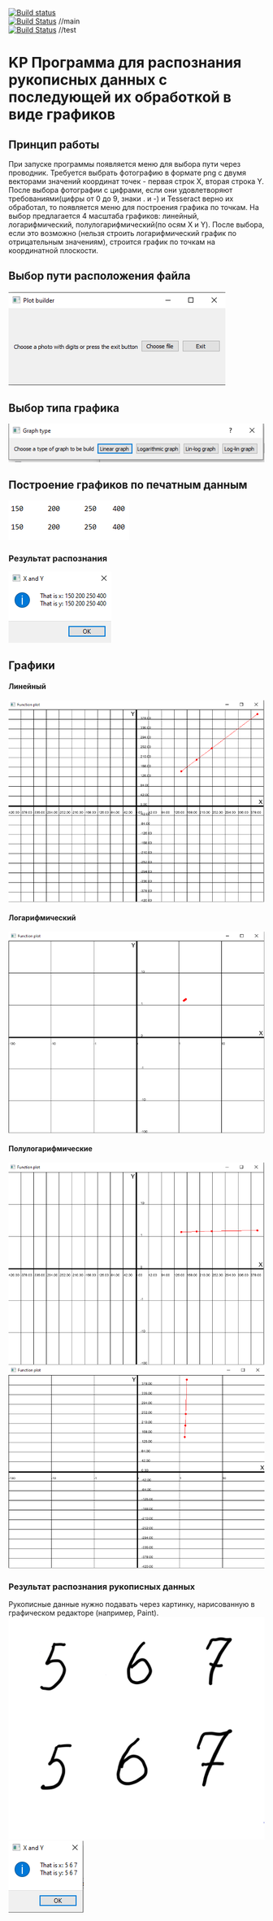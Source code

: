 [![Build status](https://ci.appveyor.com/api/projects/status/yjincxvqefv49p74?svg=true)](https://ci.appveyor.com/project/AntonGrigorev/kp)  
[![Build Status](https://travis-ci.com/AntonGrigorev/KP.svg?branch=main)](https://travis-ci.com/AntonGrigorev/KP) //main  
[![Build Status](https://travis-ci.com/AntonGrigorev/KP.svg?branch=test)](https://travis-ci.com/AntonGrigorev/KP) //test  
# KP Программа для распознания рукописных данных с последующей их обработкой в виде графиков 
##  Принцип работы ## 
При запуске программы появляется меню для выбора пути через проводник. Требуется выбрать фотографию в формате png с двумя векторами значений координат точек - первая строк X, вторая строка Y. После выбора фотографии с цифрами, если они удовлетворяют требованиями(цифры от 0 до 9, знаки . и -) и Tesseract верно их обработал, то появляется меню для построения графика по точкам. На выбор предлагается 4 масштаба графиков: линейный, логарифмический, полулогарифмический(по осям X и Y). После выбора, если это возможно (нельзя строить логарифмический график по отрицательным значениям), строится график по точкам на координатной плоскости.  
##  Выбор пути расположения файла ##  
![Image alt](https://github.com/AntonGrigorev/KP/raw/main/images/chose_path.png)   
##  Выбор типа графика ##  
![Image alt](https://github.com/AntonGrigorev/KP/raw/main/images/chose_graph.png)   
## Построение графиков по печатным данным ##  
![Image alt](https://github.com/AntonGrigorev/KP/raw/main/images/big_int.png)    
### Результат распознания ###  
![Image alt](https://github.com/AntonGrigorev/KP/raw/main/images/print_rec.png)  
## Графики ##
#### Линейный ####  
![Image alt](https://github.com/AntonGrigorev/KP/raw/main/images/lin.png) 
#### Логарифмический ####  
![Image alt](https://github.com/AntonGrigorev/KP/raw/main/images/log.png) 
#### Полулогарифмические ####  
![Image alt](https://github.com/AntonGrigorev/KP/raw/main/images/linlog.png)  
![Image alt](https://github.com/AntonGrigorev/KP/raw/main/images/loglin.png)  

### Результат распознания рукописных данных ###  
Рукописные данные нужно подавать через картинку, нарисованную в графическом редакторе (например, Paint).  
![Image alt](https://github.com/AntonGrigorev/KP/raw/main/images/hand.png)  
![Image alt](https://github.com/AntonGrigorev/KP/raw/main/images/hand_rec.png)  
